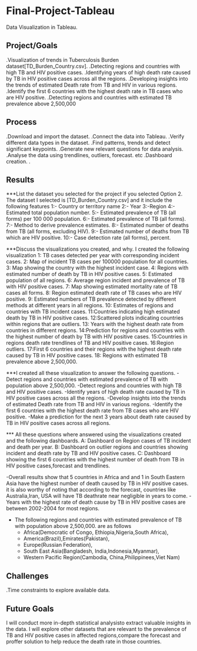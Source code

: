 # Final-Project-Tableau
Data Visualization in Tableau.
## Project/Goals
.Visualization of trends in Tuberculosis Burden dataset[TD_Burden_Country.csv].
.Detecting regions and countries with high TB and HIV positive cases.
.Identifying years of high death rate caused by TB in HIV positive cases across all the regions.
.Developing insights into the trends of estimated Death rate from TB and HIV in various regions.
.Identify  the first 6 countries with the highest death rate in TB cases who are HIV positive.
.Detecting  regions and countries with  estimated TB prevalence above 2,500,000


## Process
.Download and import the dataset.
.Connect the data into Tableau.
.Verify different data types in the dataset.
.Find patterns, trends and detect significant keypoints.
.Generate new relevant questions for data analysis.
.Analyse the data using trendlines, outliers, forecast. etc
.Dashboard creation.
. 
## Results
***List the dataset you selected for the project if you selected Option 2. 
The dataset I selected is [TD_Burden_Country.csv] and it include the following features
1:- Country or territory name
2:- Year
3:-Region
4:- Estimated total population number.
5:- Estimated prevalence of TB (all forms) per 100 000 population.
6:- Estimated prevalence of TB (all forms).
7:- Method to derive prevalence estimates.
8:- Estimated number of deaths from TB (all forms, excluding HIV).
9:- Estimated number of deaths from TB which are HIV positive.
10:- Case detection rate (all forms), percent.

***Discuss the visualizations you created, and why.
I created the following visualization
1: TB cases detected per year with corresponding incident cases.
2: Map of incident TB cases per 100000 population for all countries.
3: Map showing the country with the highest incident case.
4: Regions with estimated number of death by TB in HIV positive cases.
5: Estimated population of all regions.
6: Average region incident and prevalence of TB with HIV positive cases.
7: Map showing estimated mortality rate of TB cases all forms.
8: Region estimated death rate of TB cases who are HIV positive.
9: Estimated numbers of TB prevalence detected by different methods at different years in all regions.
10: Estimates of regions and countries with TB incident cases.
11:Countries indicating high estimated death by TB in HIV positive cases.
12:Scattered plots indicating countries within regions that are outliers.
13: Years with the highest death rate from countries in different regions.
14:Prediction for regions and countries with the highest number of death by TB with HIV positive cases.
15:Countries in regions death rate trendlines of TB and HIV positive cases.
16:Region  outliers.
17:First 6 countries and their regions with the highest death rate caused by TB in HIV positive cases.
18: Regions with estimated TB prevalence above 2,500,000.

***I created all these visualization to answer the following questions.
-Detect regions and countries with estimated prevalence of TB with population above 2,500,000.
-Detect regions and countries with high TB and HIV positive cases.
-Identify years of high death rate caused by TB in HIV positive cases across all the regions.
-Develop insights into the trends of estimated Death rate from TB and HIV in various regions.
-Identify  the first 6 countries with the highest death rate from TB cases who are HIV positive.
-Make a prediction for the next 3 years about death rate caused by TB in HIV positive cases across all regions.

 *** All these questions where answered using the visualizations created and the following dashboards.
A: Dashboard on  Region cases  of TB incident and death per year.
B: Dashboard on outlier regions and countries showing incident and death rate by TB and HIV positive cases.
C: Dashboard showing the first 6 countries with the highest number of death from TB in HIV positive cases,forecast and trendlines.

-Overall results show that 5 countries in Africa and and 1 in South Eastern Asia have the highest number of death caused by TB in HIV positive cases.
it is also worthy of noting that according to the forecast, countries like Australia,Iran, USA will have TB deathrate near negligible in years to come.
-Years with the highest rate of death cause by TB in HIV positive cases are between 2002-2004 for most regions.
- The following regions and countries with estimated prevalence of TB with population above 2,500,000. are as follows
    -  Africa(Democratic of Congo, Ethiopia,Nigeria,South Africa),
    - America(Brazil),Emirates(Pakistan),
    - Europe(Russian Federation),
    - South East Asia(Bangladesh, India,Indonesia,Myanmar),
    -  Western Pacific Region(Cambodia, China,Philippinees,Viet Nam)

## Challenges 
.Time constraints to explore available data.
## Future Goals
I will conduct more in-depth statistical analysisto extract valuable insights in the data.
I will explore other datasets that are relevant to the prevalence of TB and HIV positive cases in affected regions,compare the forecast and proffer solution  to help reduce the death rate in those countries.
